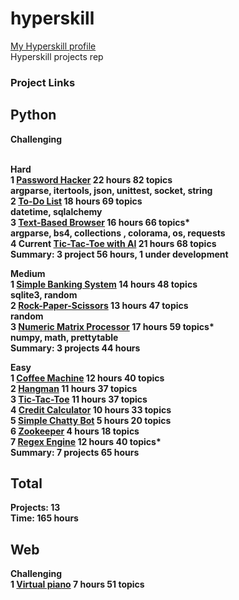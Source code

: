 # hyperskill
[My Hyperskill profile](https://hyperskill.org/profile/2958564) <br/>
Hyperskill projects rep

### Project Links

## Python
<b> Challenging <b/> <br/>  <br/>
  
<b> Hard <b/> <br/>
1 [Password Hacker](https://hyperskill.org/projects/80?track=2) 22 hours 82 topics <br/>
      argparse, itertools, json, unittest, socket, string <br/>
2 [To-Do List](https://hyperskill.org/projects/105?track=2) 18 hours 69 topics <br/>
      datetime, sqlalchemy <br/>
3 [Text-Based Browser](https://hyperskill.org/projects/79?track=2) 16 hours 66 topics* <br/>
      argparse, bs4, collections , colorama, os, requests <br/>
4 <b>Current<b/> [Tic-Tac-Toe with AI](https://hyperskill.org/projects/82?track=2) 21 hours 68 topics <br/>
<b> Summary: 3 project 56 hours, 1 under development <b/> <br/>

<b> Medium <b/> <br/>
1 [Simple Banking System](https://hyperskill.org/projects/109?track=2) 14 hours 48 topics <br/>
      sqlite3, random <br/>
2 [Rock-Paper-Scissors](https://hyperskill.org/projects/78?track=2) 13 hours 47 topics <br/>
      random <br/>
3 [Numeric Matrix Processor](https://hyperskill.org/projects/96?track=2) 17 hours 59 topics* <br/>
      numpy, math, prettytable <br/>
<b> Summary: 3 projects 44 hours <b/> <br/>

<b> Easy <b/> <br/>
1 [Coffee Machine](https://hyperskill.org/projects/68?track=2) 12 hours 40 topics <br/>
2 [Hangman](https://hyperskill.org/projects/69?track=2) 11 hours 37 topics <br/>
3 [Tic-Tac-Toe](https://hyperskill.org/projects/73?track=2) 11 hours 37 topics <br/>
4 [Credit Calculator](https://hyperskill.org/projects/90?track=2) 10 hours 33 topics <br/>
5 [Simple Chatty Bot](https://hyperskill.org/projects/97?track=2) 5 hours 20 topics <br/>
6 [Zookeeper](https://hyperskill.org/projects/98?track=2) 4 hours 18 topics <br/>
7 [Regex Engine](https://hyperskill.org/projects/114?track=2) 12 hours 40 topics* <br/>
<b> Summary: 7 projects 65 hours<b/>
  
## Total
Projects: <b> 13 <b/> <br/>
Time: <b> 165 hours <b/>


## Web
<b> Challenging <b/> <br/>
1 [Virtual piano](https://hyperskill.org/projects/101?track=5) 7 hours 51 topics <br/>

